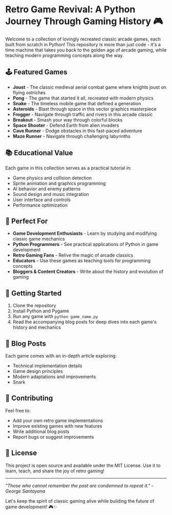 # Retro Game Revival: A Python Journey Through Gaming History 🎮

Welcome to a collection of lovingly recreated classic arcade games, each built from scratch in Python! This repository is more than just code - it's a time machine that takes you back to the golden age of arcade gaming, while teaching modern programming concepts along the way.

## 🕹️ Featured Games

- **Joust** - The classic medieval aerial combat game where knights joust on flying ostriches
- **Pong** - The game that started it all, recreated with modern physics
- **Snake** - The timeless mobile game that defined a generation
- **Asteroids** - Blast through space in this vector graphics masterpiece
- **Frogger** - Navigate through traffic and rivers in this arcade classic
- **Breakout** - Smash your way through colorful blocks
- **Space Shooter** - Defend Earth from alien invaders
- **Cave Runner** - Dodge obstacles in this fast-paced adventure
- **Maze Runner** - Navigate through challenging labyrinths

## 📚 Educational Value

Each game in this collection serves as a practical tutorial in:
- Game physics and collision detection
- Sprite animation and graphics programming
- AI behavior and enemy patterns
- Sound design and music integration
- User interface and controls
- Performance optimization

## 🎯 Perfect For

- **Game Development Enthusiasts** - Learn by studying and modifying classic game mechanics
- **Python Programmers** - See practical applications of Python in game development
- **Retro Gaming Fans** - Relive the magic of arcade classics
- **Educators** - Use these games as teaching tools for programming concepts
- **Bloggers & Content Creators** - Write about the history and evolution of gaming

## 🚀 Getting Started

1. Clone the repository
2. Install Python and Pygame
3. Run any game with `python game_name.py`
4. Read the accompanying blog posts for deep dives into each game's history and mechanics

## 📝 Blog Posts

Each game comes with an in-depth article exploring:
- Technical implementation details
- Game design principles
- Modern adaptations and improvements
- Snark

## 🤝 Contributing

Feel free to:
- Add your own retro game implementations
- Improve existing games with new features
- Write additional blog posts
- Report bugs or suggest improvements

## 📜 License

This project is open source and available under the MIT License. Use it to learn, teach, and share the joy of retro gaming!

---

*"Those who cannot remember the past are condemned to repeat it." - George Santayana*

Let's keep the spirit of classic gaming alive while building the future of game development! 🎮✨ 